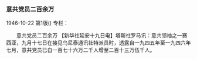 ### 意共党员二百余万

1946-10-22
第1版()
专栏：

　　意共党员二百余万
    【新华社延安十九日电】塔斯社罗马讯：意共领袖之一赛西亚，九月十七日在接见乌尼泰通讯社特派员时，透露自一九四五年至一九四六年七月，意共党员已自一百七十六万二千人增至二百十三万伍千人。
